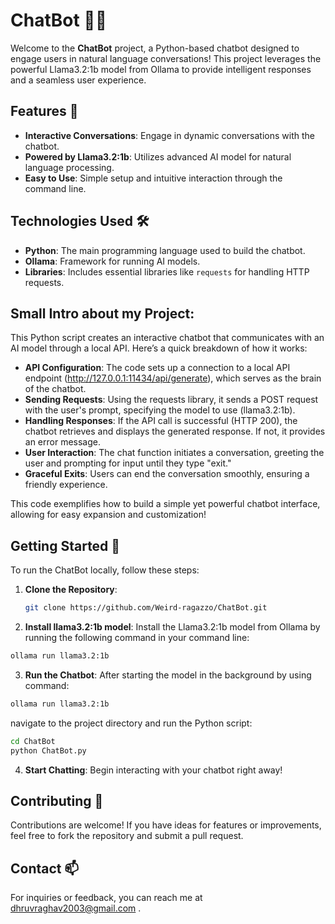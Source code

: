 # ChatBot 🤖💬

Welcome to the **ChatBot** project, a Python-based chatbot designed to engage users in natural language conversations! This project leverages the powerful Llama3.2:1b model from Ollama to provide intelligent responses and a seamless user experience.

## Features 🌟

- **Interactive Conversations**: Engage in dynamic conversations with the chatbot.
- **Powered by Llama3.2:1b**: Utilizes advanced AI model for natural language processing.
- **Easy to Use**: Simple setup and intuitive interaction through the command line.

## Technologies Used 🛠️

- **Python**: The main programming language used to build the chatbot.
- **Ollama**: Framework for running AI models.
- **Libraries**: Includes essential libraries like `requests` for handling HTTP requests.

## Small Intro about my Project:
This Python script creates an interactive chatbot that communicates with an AI model through a local API. Here’s a quick breakdown of how it works:

- **API Configuration**: The code sets up a connection to a local API endpoint (http://127.0.0.1:11434/api/generate), which serves as the brain of the chatbot.
- **Sending Requests**: Using the requests library, it sends a POST request with the user's prompt, specifying the model to use (llama3.2:1b).
- **Handling Responses**: If the API call is successful (HTTP 200), the chatbot retrieves and displays the generated response. If not, it provides an error message.
- **User Interaction**: The chat function initiates a conversation, greeting the user and prompting for input until they type "exit."
- **Graceful Exits**: Users can end the conversation smoothly, ensuring a friendly experience.

This code exemplifies how to build a simple yet powerful chatbot interface, allowing for easy expansion and customization!

## Getting Started 🚀

To run the ChatBot locally, follow these steps:

1. **Clone the Repository**:
   ```bash
   git clone https://github.com/Weird-ragazzo/ChatBot.git

2. **Install llama3.2:1b model**:
   Install the Llama3.2:1b model from Ollama by running the following command in your command line:
  ```bash
  ollama run llama3.2:1b
```
3. **Run the Chatbot**:
  After starting the model in the background by using command:
  ```bash
  ollama run llama3.2:1b
  ```
 navigate to the project directory and run the Python script:
  ```bash
  cd ChatBot
  python ChatBot.py
  ```

4. **Start Chatting**:
  Begin interacting with your chatbot right away!

## Contributing 🤝
Contributions are welcome! If you have ideas for features or improvements, feel free to fork the repository and submit a pull request. 

## Contact 📫
For inquiries or feedback, you can reach me at dhruvraghav2003@gmail.com .


